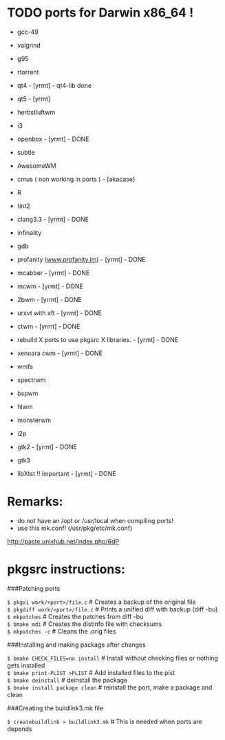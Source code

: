 # TODO ports for Darwin x86_64 !

- gcc-49
- valgrind
- g95
- rtorrent
- qt4 - [yrmt] - qt4-lib done
- qt5 - [yrmt]
- herbstluftwm
- i3
- openbox - [yrmt] - DONE
- subtle
- AwesomeWM
- cmus ( non working in ports ) - [akacase]
- R
- tint2
- clang3.3 - [yrmt] - DONE
- infinality
- gdb
- profanity (www.profanity.im) - [yrmt] - DONE
- mcabber - [yrmt] - DONE
- mcwm - [yrmt] - DONE
- 2bwm - [yrmt] - DONE
- urxvt with xft - [yrmt] - DONE
- ctwm - [yrmt] - DONE
- rebuild X ports to use pkgsrc X libraries. - [yrmt] - DONE
- xenoara cwm - [yrmt]  - DONE
- wmfs
- spectrwm
- bspwm
- hlwm
- monsterwm
- i2p

- gtk2 - [yrmt] - DONE
- gtk3

- libXtst !! important - [yrmt] - DONE

# Remarks:

- do not have an /opt or /usr/local when compiling ports!
- use this mk.conf! (/usr/pkg/etc/mk.conf)

http://paste.unixhub.net/index.php/6dP

# pkgsrc instructions: 

###Patching ports



`$ pkgvi work/<port>/file.c`    # Creates a backup of the original file    
`$ pkgdiff work/<port>/file.c`  # Prints a unified diff with backup (diff -bu)      
`$ mkpatches`                   # Creates the patches from diff -bu      
`$ bmake mdi`                   # Creates the distinfo file with checksums     
`$ mkpatches -c`                # Cleans the .orig files       



###Installing and making package after changes



`$ bmake CHECK_FILES=no install` # Install without checking files or nothing gets installed     
`$ bmake print-PLIST >PLIST`     # Add installed files to the pist        
`$ bmake deinstall`              # deinstall the package     
`$ bmake install package clean`  # reinstall the port, make a package and clean      



###Creating the buildlink3.mk file



`$ createbuildlink > buildlink3.mk` # This is needed when ports are depends           
